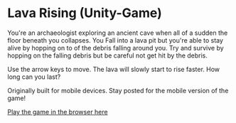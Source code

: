 # Lava Rising (Unity-Game)
You're an archaeologist exploring an ancient cave when all of a sudden the floor beneath you collapses. You Fall into a lava pit but you're able to stay alive by hopping on to of the debris falling around you. Try and survive by hopping on the falling debris but be careful not get hit by the debris.

Use the arrow keys to move. The lava will slowly start to rise faster. How long can you last?

Originally built for mobile devices. Stay posted for the mobile version of the game!

[Play the game in the browser here](https://keypuncheralwin.itch.io/lava-rising)
